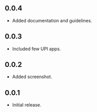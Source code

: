 ## 0.0.4

* Added documentation and guidelines.

## 0.0.3

* Included few UPI apps.

## 0.0.2

* Added screenshot.

## 0.0.1

* Initial release.
